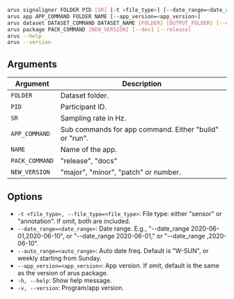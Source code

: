 
```bash
arus signaligner FOLDER PID [SR] [-t <file_type>] [--date_range=<date_range>] [--auto_range=<auto_range>] [--debug]
arus app APP_COMMAND FOLDER NAME [--app_version=<app_version>]
arus dataset DATASET_COMMAND DATASET_NAME [FOLDER] [OUTPUT_FOLDER] [--debug]
arus package PACK_COMMAND [NEW_VERSION] [--dev] [--release]
arus --help
arus --version
```

## Arguments

| Argument       | Description                                            |
|----------------|--------------------------------------------------------|
| `FOLDER`       | Dataset folder.                                        |
| `PID`          | Participant ID.                                        |
| `SR`           | Sampling rate in Hz.                                   |
| `APP_COMMAND`  | Sub commands for app command. Either "build" or "run". |
| `NAME`         | Name of the app.                                       |
| `PACK_COMMAND` | "release", "docs"                                      |
| `NEW_VERSION`  | "major", "minor", "patch" or number.                   |

## Options

* `-t <file_type>, --file_type=<file_type>`: File type: either "sensor" or "annotation". If omit, both are included.  
* `--date_range=<date_range>`: Date range. E.g., "--date_range 2020-06-01,2020-06-10", or "--date_range 2020-06-01," or "--date_range ,2020-06-10".  
* `--auto_range=<auto_range>`: Auto date freq. Default is "W-SUN", or weekly starting from Sunday.  
* `--app_version=<app_version>`: App version. If omit, default is the same as the version of arus package.  
* `-h, --help`: Show help message.  
* `-v, --version`: Program/app version.  